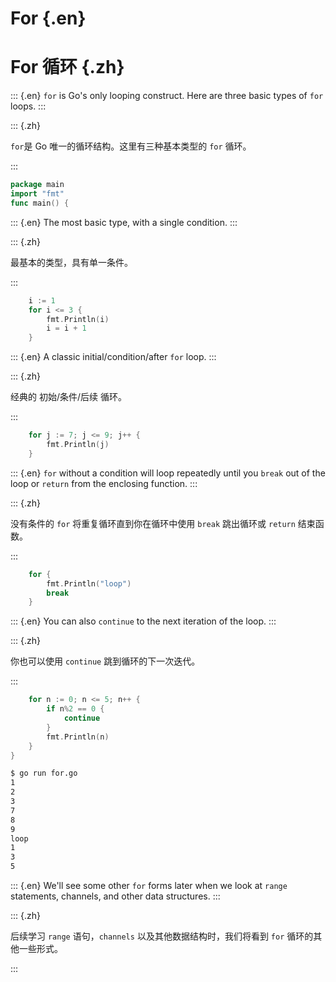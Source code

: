 
# For {.en}

# For 循环 {.zh}

::: {.en}
`for` is Go's only looping construct. Here are
three basic types of `for` loops.
:::

::: {.zh}

`for`是 Go 唯一的循环结构。这里有三种基本类型的 `for` 循环。

:::

```go
package main
import "fmt"
func main() {
```

::: {.en}
The most basic type, with a single condition.
:::

::: {.zh}

最基本的类型，具有单一条件。

:::

```go
	i := 1
	for i <= 3 {
		fmt.Println(i)
		i = i + 1
	}
```

::: {.en}
A classic initial/condition/after `for` loop.
:::

::: {.zh}

经典的 初始/条件/后续 循环。

:::

```go
	for j := 7; j <= 9; j++ {
		fmt.Println(j)
	}
```

::: {.en}
`for` without a condition will loop repeatedly
until you `break` out of the loop or `return` from
the enclosing function.
:::

::: {.zh}

没有条件的 `for` 将重复循环直到你在循环中使用 `break` 跳出循环或 `return` 结束函数。

:::

```go
	for {
		fmt.Println("loop")
		break
	}
```

::: {.en}
You can also `continue` to the next iteration of
the loop.
:::

::: {.zh}

你也可以使用 `continue` 跳到循环的下一次迭代。

:::

```go
	for n := 0; n <= 5; n++ {
		if n%2 == 0 {
			continue
		}
		fmt.Println(n)
	}
}
```

```bash
$ go run for.go
1
2
3
7
8
9
loop
1
3
5
```

::: {.en}
We'll see some other `for` forms later when we look at
`range` statements, channels, and other data
structures.
:::

::: {.zh}

后续学习 `range` 语句，`channels` 以及其他数据结构时，我们将看到 `for` 循环的其他一些形式。

:::
